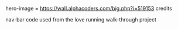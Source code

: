 hero-image = https://wall.alphacoders.com/big.php?i=519153 credits

nav-bar code used from the love running walk-through project 